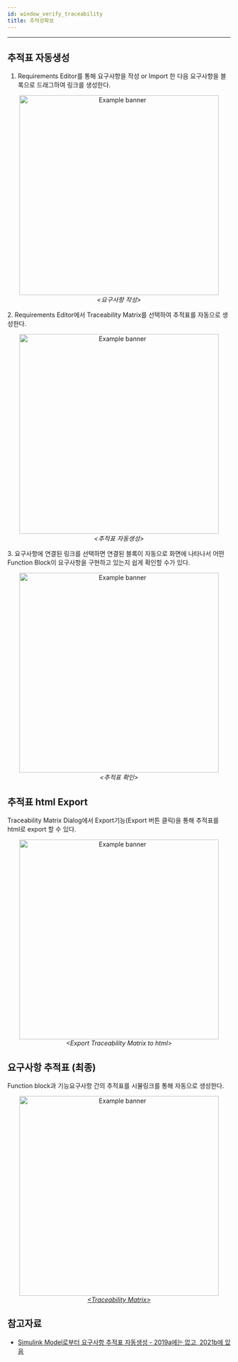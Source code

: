 ```yaml
---
id: window_verify_traceability
title: 추적성확보
---
```

---

## 추적표 자동생성

1. Requirements Editor를 통해 요구사항을 작성 or Import 한 다음 요구사항을 블록으로 드래그하여 링크를 생성한다.

<p align="center">
	<img
		src={require('/img/2_mbd/mbd_sys_design_reqs_1_Requirement_Editor.png').default}
		width="450"
		alt="Example banner"
	/><br/><em>&lt;요구사항 작성&gt;</em>
</p>
2. Requirements Editor에서 Traceability Matrix를 선택하여 추적표를 자동으로 생성한다.

<p align="center">
	<img
		src={require('/img/2_mbd/mbd_sys_design_reqs_2_auto_traceability_matrix.png').default}
		width="450"
		alt="Example banner"
	/><br/><em>&lt;추적표 자동생성&gt;</em>
</p>
3. 요구사항에 연결된 링크를 선택하면 연결된 블록이 자동으로 화면에 나타나서 어떤 Function Block이 요구사항을 구현하고 있는지 쉽게 확인할 수가 있다.

<p align="center">
	<img
		src={require('/img/2_mbd/mbd_sys_design_reqs_3_traceability_corss_check.png').default}
		width="450"
		alt="Example banner"
	/><br/><em>&lt;추적표 확인&gt;</em>
</p>

## 추적표 html Export

Traceability Matrix Dialog에서 Export기능(Export 버튼 클릭)을 통해 추적표를 html로 export 할 수 있다.

<p align="center">
	<img
		src={require('/img/2_mbd/mbd_sys_design_reqs_4_traceability_matrix_html.png').default}
		width="450"
		alt="Example banner"
	/><br/><em>&lt;Export Traceability Matrix to html&gt;</em>
</p>

## 요구사항 추적표 (최종)

Function block과 기능요구사항 간의 추적표를 시뮬링크를 통해 자동으로 생성한다.

<p align="center">
    <a target="_blank"
    href="/assets/mbd/SLReqMatrixSnapShot.html">
        <img
            src={require('/img/2_mbd/mbd_sys_t2_traceability.png').default}
			width="450"
            alt="Example banner"
        /><br/><em>&lt;Traceability Matrix&gt;</em>
    </a>
</p>

## 참고자료

* [Simulink Model로부터 요구사항 추적표 자동생성 - 2019a에는 없고, 2021b에 있음](https://kr.mathworks.com/help/slrequirements/ug/track-requirement-links-with-a-traceability-matrix.html)


